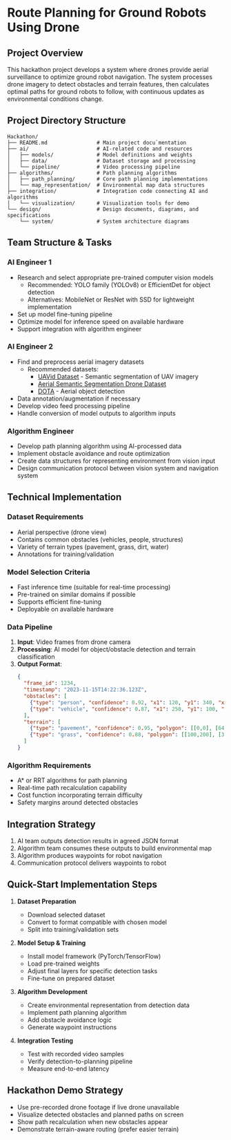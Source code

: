 # Route Planning for Ground Robots Using Drone

## Project Overview
This hackathon project develops a system where drones provide aerial surveillance to optimize ground robot navigation. The system processes drone imagery to detect obstacles and terrain features, then calculates optimal paths for ground robots to follow, with continuous updates as environmental conditions change.

## Project Directory Structure
```
Hackathon/
├── README.md                # Main project docu`mentation
├── ai/                      # AI-related code and resources
│   ├── models/              # Model definitions and weights
│   ├── data/                # Dataset storage and processing
│   └── pipeline/            # Video processing pipeline
├── algorithms/              # Path planning algorithms
│   ├── path_planning/       # Core path planning implementations
│   └── map_representation/  # Environmental map data structures
├── integration/             # Integration code connecting AI and algorithms
│   └── visualization/       # Visualization tools for demo
└── design/                  # Design documents, diagrams, and specifications
    └── system/              # System architecture diagrams
```

## Team Structure & Tasks

### AI Engineer 1
- Research and select appropriate pre-trained computer vision models
  - Recommended: YOLO family (YOLOv8) or EfficientDet for object detection
  - Alternatives: MobileNet or ResNet with SSD for lightweight implementation
- Set up model fine-tuning pipeline
- Optimize model for inference speed on available hardware
- Support integration with algorithm engineer

### AI Engineer 2
- Find and preprocess aerial imagery datasets
  - Recommended datasets:
    - [UAVid Dataset](https://uavid.nl/) - Semantic segmentation of UAV imagery
    - [Aerial Semantic Segmentation Drone Dataset](https://www.kaggle.com/datasets/bulentsiyah/semantic-drone-dataset)
    - [DOTA](https://captain-whu.github.io/DOTA/dataset.html) - Aerial object detection
- Data annotation/augmentation if necessary
- Develop video feed processing pipeline
- Handle conversion of model outputs to algorithm inputs

### Algorithm Engineer
- Develop path planning algorithm using AI-processed data
- Implement obstacle avoidance and route optimization
- Create data structures for representing environment from vision input
- Design communication protocol between vision system and navigation system

## Technical Implementation

### Dataset Requirements
- Aerial perspective (drone view)
- Contains common obstacles (vehicles, people, structures)
- Variety of terrain types (pavement, grass, dirt, water)
- Annotations for training/validation

### Model Selection Criteria
- Fast inference time (suitable for real-time processing)
- Pre-trained on similar domains if possible
- Supports efficient fine-tuning
- Deployable on available hardware

### Data Pipeline
1. **Input**: Video frames from drone camera
2. **Processing**: AI model for object/obstacle detection and terrain classification
3. **Output Format**:
   ```json
   {
     "frame_id": 1234,
     "timestamp": "2023-11-15T14:22:36.123Z",
     "obstacles": [
       {"type": "person", "confidence": 0.92, "x1": 120, "y1": 340, "x2": 180, "y2": 480},
       {"type": "vehicle", "confidence": 0.87, "x1": 250, "y1": 100, "x2": 350, "y2": 200}
     ],
     "terrain": [
       {"type": "pavement", "confidence": 0.95, "polygon": [[0,0], [640,0], [640,120], [0,120]]},
       {"type": "grass", "confidence": 0.88, "polygon": [[100,200], [300,200], [300,400], [100,400]]}
     ]
   }
   ```

### Algorithm Requirements
- A* or RRT algorithms for path planning
- Real-time path recalculation capability
- Cost function incorporating terrain difficulty
- Safety margins around detected obstacles

## Integration Strategy
1. AI team outputs detection results in agreed JSON format
2. Algorithm team consumes these outputs to build environmental map
3. Algorithm produces waypoints for robot navigation
4. Communication protocol delivers waypoints to robot

## Quick-Start Implementation Steps

1. **Dataset Preparation**
   - Download selected dataset
   - Convert to format compatible with chosen model
   - Split into training/validation sets

2. **Model Setup & Training**
   - Install model framework (PyTorch/TensorFlow)
   - Load pre-trained weights
   - Adjust final layers for specific detection tasks
   - Fine-tune on prepared dataset

3. **Algorithm Development**
   - Create environmental representation from detection data
   - Implement path planning algorithm
   - Add obstacle avoidance logic
   - Generate waypoint instructions

4. **Integration Testing**
   - Test with recorded video samples
   - Verify detection-to-planning pipeline
   - Measure end-to-end latency

## Hackathon Demo Strategy
- Use pre-recorded drone footage if live drone unavailable
- Visualize detected obstacles and planned paths on screen
- Show path recalculation when new obstacles appear
- Demonstrate terrain-aware routing (prefer easier terrain)
